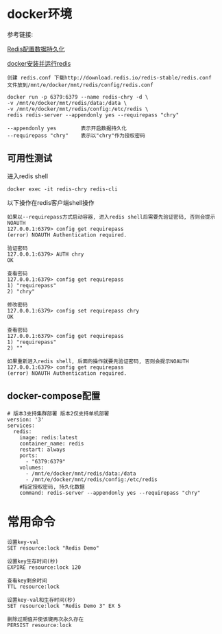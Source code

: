 

# docker环境

参考链接:

[Redis配置数据持久化](https://blog.csdn.net/ljl890705/article/details/51039015)

[docker安装并运行redis](https://blog.csdn.net/weixin_38424794/article/details/104301969)

```shell
创建 redis.conf 下载http://download.redis.io/redis-stable/redis.conf
文件放到/mnt/e/docker/mnt/redis/config/redis.conf

docker run -p 6379:6379 --name redis-chry -d \
-v /mnt/e/docker/mnt/redis/data:/data \
-v /mnt/e/docker/mnt/redis/config:/etc/redis \
redis redis-server --appendonly yes --requirepass "chry"

--appendonly yes		表示开启数据持久化
--requirepass "chry"	表示以"chry"作为授权密码
```

## 可用性测试
进入redis shell

```shell
docker exec -it redis-chry redis-cli
```

以下操作在redis客户端shell操作

```
如果以--requirepass方式启动容器, 进入redis shell后需要先验证密码, 否则会提示NOAUTH
127.0.0.1:6379> config get requirepass
(error) NOAUTH Authentication required.

验证密码
127.0.0.1:6379> AUTH chry
OK

查看密码
127.0.0.1:6379> config get requirepass
1) "requirepass"
2) "chry"

修改密码
127.0.0.1:6379> config set requirepass chry
OK

查看密码
127.0.0.1:6379> config get requirepass
1) "requirepass"
2) ""

如果重新进入redis shell, 后面的操作就要先验证密码, 否则会提示NOAUTH
127.0.0.1:6379> config get requirepass
(error) NOAUTH Authentication required.

```

## docker-compose配置

```
# 版本3支持集群部署 版本2仅支持单机部署
version: '3'
services:
  redis:
    image: redis:latest
    container_name: redis
    restart: always
    ports:
      - "6379:6379"
    volumes:
      - /mnt/e/docker/mnt/redis/data:/data
      - /mnt/e/docker/mnt/redis/config:/etc/redis
    #指定授权密码, 持久化数据
    command: redis-server --appendonly yes --requirepass "chry"
```



# 常用命令

```
设置key-val
SET resource:lock "Redis Demo"

设置key生存时间(秒)
EXPIRE resource:lock 120

查看key剩余时间
TTL resource:lock

设置key-val和生存时间(秒)
SET resource:lock "Redis Demo 3" EX 5

删除过期值并使该键再次永久存在
PERSIST resource:lock
```

